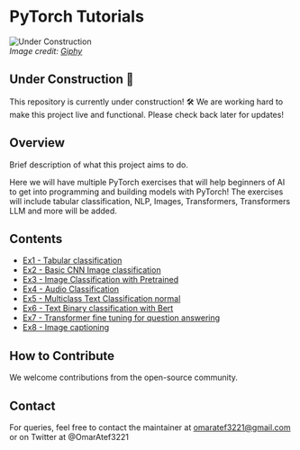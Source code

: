 # PyTorch Tutorials
![Under Construction](https://internationaleventvenue.com/wp-content/uploads/2020/09/under-construction-gif-11.gif)  
*Image credit: [Giphy](https://giphy.com/)*

## Under Construction :construction:

This repository is currently under construction! :hammer_and_wrench: We are working hard to make this project live and functional. Please check back later for updates!

## Overview

Brief description of what this project aims to do.

Here we will have multiple PyTorch exercises that will help beginners of AI to get into programming and building models with PyTorch! The exercises will include tabular classification, NLP, Images, Transformers, Transformers LLM and more will be added.

## Contents

- [Ex1 - Tabular classification](LINK_HERE)
- [Ex2 - Basic CNN Image classification](LINK_HERE)
- [Ex3 - Image Classification with Pretrained](#)
- [Ex4 - Audio Classification](#)
- [Ex5 - Multiclass Text Classification normal](#)
- [Ex6 - Text Binary classification with Bert](LINK_HERE)
- [Ex7 - Transformer fine tuning for question answering](#)
- [Ex8 - Image captioning](#)

## How to Contribute

We welcome contributions from the open-source community.

## Contact

For queries, feel free to contact the maintainer at omaratef3221@gmail.com or on Twitter at @OmarAtef3221
